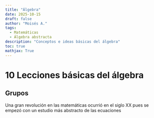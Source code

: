 ```yaml
---
title: "Álgebra"
date: 2025-10-15
draft: false
author: "Moisés A."
tags:
  - Matemáticas
  - Álgebra abstracta
description: "Conceptos e ideas básicas del álgebra"
toc: true
mathjax: True
---
```

# 10 Lecciones básicas del álgebra 
## Grupos
Una gran revolución en las matemáticas ocurrió en el siglo XX pues se empezó con un estudio más abstracto de las ecuaciones 
